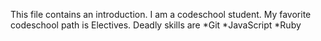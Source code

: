 This file contains an introduction.  I am a codeschool student.
My favorite codeschool path is Electives.
Deadly skills are
*Git
*JavaScript
*Ruby
